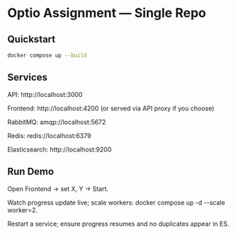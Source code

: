 # Optio Assignment — Single Repo

## Quickstart
```bash
docker compose up --build
```

## Services

API: http://localhost:3000

Frontend: http://localhost:4200 (or served via API proxy if you choose)

RabbitMQ: amqp://localhost:5672

Redis: redis://localhost:6379

Elasticsearch: http://localhost:9200

## Run Demo

Open Frontend → set X, Y → Start.

Watch progress update live; scale workers: docker compose up -d --scale worker=2.

Restart a service; ensure progress resumes and no duplicates appear in ES.
